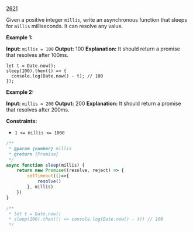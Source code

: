 [2621](https://leetcode.com/problems/sleep)

Given a positive integer `millis`, write an asynchronous function that sleeps for `millis` milliseconds. It can resolve any value.

**Example 1:**

**Input:** `millis = 100`
**Output:** 100
**Explanation:** It should return a promise that resolves after 100ms.
```
let t = Date.now();
sleep(100).then(() => {
  console.log(Date.now() - t); // 100
});
```

**Example 2:**

**Input:** `millis = 200`
**Output:** 200
**Explanation:** It should return a promise that resolves after 200ms.

**Constraints:**
- `1 <= millis <= 1000`

```js
/**
 * @param {number} millis
 * @return {Promise}
 */
async function sleep(millis) {
    return new Promise((resolve, reject) => {
        setTimeout(()=>{
            resolve()
        }, millis)
    })
}

/** 
 * let t = Date.now()
 * sleep(100).then(() => console.log(Date.now() - t)) // 100
 */
```
